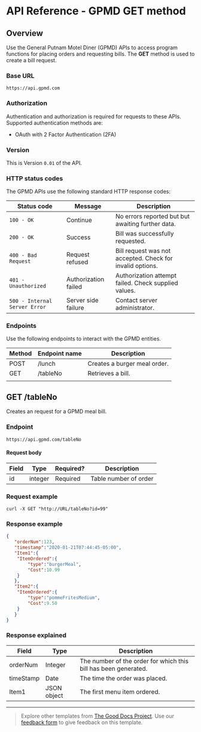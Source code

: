 # API Reference - GPMD GET method

## Overview

Use the General Putnam Motel Diner (GPMD) APIs to access program functions for placing orders and requesting bills. The **GET** method is used to create a bill request.

### Base URL

```
https://api.gpmd.com
```

### Authorization

Authentication and authorization is required for requests to these APIs. Supported authentication methods are:
* OAuth with 2 Factor Authentication (2FA)


### Version

This is Version `0.01` of the API.


### HTTP status codes

The GPMD APIs use the following standard HTTP response codes:

| Status code                    | Message              | Description                                         |
|--------------------------------|----------------------|-----------------------------------------------------|
| `100 - OK`                       | Continue             | No errors reported but but awaiting further data.   |  
| `200 - OK`                       | Success              | Bill was successfully requested.                      |
| `400 - Bad Request`            | Request refused        | Bill request was not accepted. Check for invalid options.  |
| `401 - Unauthorized`           | Authorization failed | Authorization attempt failed. Check supplied values.|
| `500 - Internal Server Error`  | Server side failure  | Contact server administrator.                       |



### Endpoints

Use the following endpoints to interact with the GPMD entities.

| Method | Endpoint name               | Description             |
|--------|-----------------------------|-------------------------|
| POST   | /lunch                      | Creates a burger meal order.   |
| GET    | /tableNo                    | Retrieves a bill. |
|        |                                          |                         |


## GET /tableNo

Creates an request for a GPMD meal bill.

### Endpoint

```
https://api.gpmd.com/tableNo
```

#### Request body


| Field  | Type   | Required? | Description                      |
|--------|--------|-----------|----------------------------------|
| id   | integer | Required  | Table number of order  |

### Request example

```curl
curl -X GET "http://URL/tableNo?id=99"
```

### Response example

```JSON
{
   "orderNum":123,
   "timestamp":"2020-01-21T07:44:45-05:00",
   "Item1":{
  	"ItemOrdered":{
     	"type":"burgerMeal",
     	"Cost":10.99
  	}
   },
   "Item2":{
  	"ItemOrdered":{
     	"type":"pommeFritesMedium",
     	"Cost":9.50
  	}
   }
}
```
### Response explained

| Field  | Type   | Description                      |
|--------|--------|----------------------------------|
|orderNum|Integer|The number of the order for which this bill has been generated.
|timeStamp|Date|The time the order was placed.
|Item1|JSON object|The first menu item ordered.

---

> Explore other templates from [The Good Docs Project](https://thegooddocsproject.dev/). Use our [feedback form](https://thegooddocsproject.dev/feedback/?template=API%20reference) to give feedback on this template.

